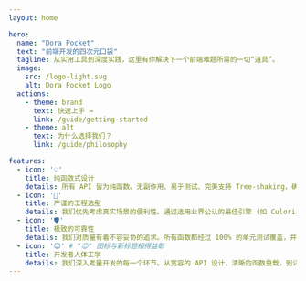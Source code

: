 ```yaml
---
layout: home

hero:
  name: "Dora Pocket"
  text: "前端开发的四次元口袋"
  tagline: 从实用工具到深度实践，这里有你解决下一个前端难题所需的一切“道具”。
  image:
    src: /logo-light.svg
    alt: Dora Pocket Logo
  actions:
    - theme: brand
      text: 快速上手 →
      link: /guide/getting-started
    - theme: alt
      text: 为什么选择我们？
      link: /guide/philosophy

features:
  - icon: '💡'
    title: 纯函数式设计
    details: 所有 API 皆为纯函数。无副作用、易于测试、完美支持 Tree-shaking，确保你的项目轻盈、可靠。
  - icon: '🚀'
    title: 严谨的工程选型
    details: 我们优先考虑真实场景的便利性。通过选用业界公认的最佳引擎 (如 Culori, Date-fns)，我们为您封装了简洁、强大且类型安全的 API，让您专注于业务逻辑，而非底层实现。
  - icon: '🛡️'
    title: 极致的可靠性
    details: 我们对质量有着不容妥协的追求。所有函数都经过 100% 的单元测试覆盖，并遵循严格的错误处理规范，确保您的应用在生产环境中稳定、可预测地运行。
  - icon: '😊' # "😊" 图标与新标题相得益彰
    title: 开发者人体工学
    details: 我们深入考量开发的每一个环节。从宽容的 API 设计、清晰的函数重载，到详尽的中文 TSDoc 和无 `any` 的类型系统，每一个细节都旨在降低您的认知负荷，提升开发幸福感。
---
```

